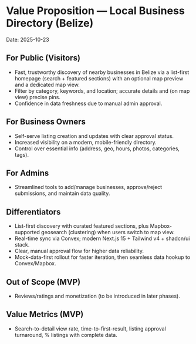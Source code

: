  # Value Proposition — Local Business Directory (Belize)
 
 Date: 2025-10-23
 
## For Public (Visitors)
- Fast, trustworthy discovery of nearby businesses in Belize via a list-first homepage (search + featured sections) with an optional map preview and a dedicated map view.
- Filter by category, keywords, and location; accurate details and (on map view) precise pins.
- Confidence in data freshness due to manual admin approval.
 
 ## For Business Owners
 - Self-serve listing creation and updates with clear approval status.
 - Increased visibility on a modern, mobile-friendly directory.
 - Control over essential info (address, geo, hours, photos, categories, tags).
 
 ## For Admins
 - Streamlined tools to add/manage businesses, approve/reject submissions, and maintain data quality.
 
## Differentiators
- List-first discovery with curated featured sections, plus Mapbox-supported geosearch (clustering) when users switch to map view.
- Real-time sync via Convex; modern Next.js 15 + Tailwind v4 + shadcn/ui stack.
- Clear, manual approval flow for higher data reliability.
- Mock-data-first rollout for faster iteration, then seamless data hookup to Convex/Mapbox.
 
 ## Out of Scope (MVP)
 - Reviews/ratings and monetization (to be introduced in later phases).
 
 ## Value Metrics (MVP)
 - Search-to-detail view rate, time-to-first-result, listing approval turnaround, % listings with complete data.
 
